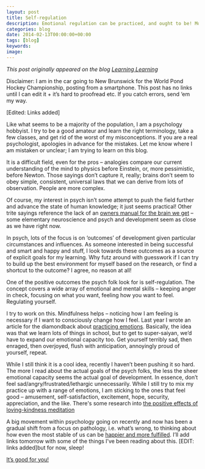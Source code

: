 ```yaml
---
layout: post
title: Self-regulation
description: Emotional regulation can be practiced, and ought to be! More fun than lots of school classes too.
categories: blog
date: 2014-02-13T00:00:00+00:00
tags: [blog]
keywords: 
image: 
---
```

*This post originally appeared on the blog [Learning Learning](https://keeponlearninglearning.wordpress.com/2014/02/13/learning-to-self-regulate/)*

Disclaimer: I am in the car going to New Brunswick for the World Pond Hockey Championship, posting from a smartphone. This post has no links until I can edit it + it’s hard to proofread etc. If you catch errors, send ‘em my way. 

[Edited: Links added]

Like what seems to be a majority of the population, I am a psychology hobbyist. I try to be a good amateur and learn the right terminology, take a few classes, and get rid of the worst of my misconceptions. If you are a real psychologist, apologies in advance for the mistakes. Let me know where I am mistaken or unclear; I am trying to learn on this blog. 

It is a difficult field, even for the pros – analogies compare our current understanding of the mind to physics before Einstein, or, more pessimistic, before Newton. Those sayings don’t capture it, really; brains don’t seem to obey simple, consistent, universal laws that we can derive from lots of observation. People are more complex. 

Of course, my interest in psych isn’t some attempt to push the field further and advance the state of human knowledge; it just seems practical! Other trite sayings reference the lack of an [owners manual for the brain we get][manual] – some elementary neuroscience and psych and development seem as close as we have right now. 

In psych, lots of the focus is on ‘outcomes’ of development given particular circumstances and influences. As someone interested in being successful and smart and happy and stuff, I look towards these outcomes as a source of explicit goals for my learning. Why futz around with guesswork if I can try to build up the best environment for myself based on the research, or find a shortcut to the outcome? I agree, no reason at all!

One of the positive outcomes the psych folk look for is self-regulation. The concept covers a wide array of emotional and mental skills – keeping anger in check, focusing on what you want, feeling how you want to feel. Regulating yourself. 

I try to work on this. Mindfulness helps – noticing how I am feeling is necessary if I want to consciously change how I feel. Last year I wrote an article for the diamondback about [practicing emotions][article]. Basically, the idea was that we learn lots of things in school, but to get to super-saiyan, we’d have to expand our emotional capacity too. Get yourself terribly sad, then enraged, then overjoyed, flush with anticipation, annoyingly proud of yourself, repeat. 

While I still think it is a cool idea, recently I haven’t been pushing it so hard. The more I read about the actual goals of the psych folks, the less the sheer emotional capacity seems the actual goal of development. In essence, don’t feel sad/angry/frustrated/lethargic unnecessarily. While I still try to mix my practice up with a range of emotions, I am sticking to the ones that feel good – amusement, self-satisfaction, excitement, hope, security, appreciation, and the like. There's some research into [the positive effects of loving-kindness meditation][research]

A big movement within psychology going on recently and now has been a gradual shift from a focus on pathology, i.e. what’s wrong, to thinking about how even the most stable of us can be [happier and more fulfilled][happier]. I’ll add links tomorrow with some of the things I’ve been reading about this. [EDIT: links added]but for now, sleep!

[It’s good for you!][sleep]

[happier]: http://en.wikipedia.org/wiki/Positive_psychology
[sleep]: http://healthysleep.med.harvard.edu/healthy/matters/benefits-of-sleep
[manual]: http://wordpress.redirectingat.com/?id=725X1342&site=keeponlearninglearning.wordpress.com&xs=1&isjs=1&url=http%3A%2F%2Fwww.amazon.com%2FUsers-Guide-Brain-Perception-Attention%2Fdp%2F0375701079%2Fref%3Dpd_sim_b_2%3Fie%3DUTF8%26refRID%3D0PQVBBYPM3B74A0RVQ8D&xguid=97d207db02be3f47aa7280d546d14923&xcreo=0&xed=0&sref=https%3A%2F%2Fkeeponlearninglearning.wordpress.com%2F2014%2F02%2F13%2Flearning-to-self-regulate%2F&pref=https%3A%2F%2Fkeeponlearninglearning.wordpress.com%2Fpage%2F3%2F&xtz=300&abp=1
[article]: http://bit.ly/HgNyGu
[research]: http://www.ncbi.nlm.nih.gov/pmc/articles/PMC3156028/